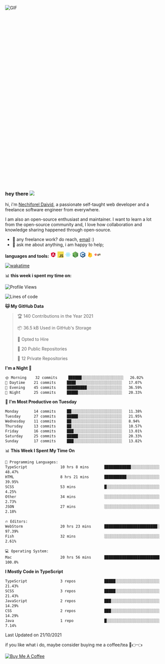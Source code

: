   <img align="right" alt="GIF" src="https://github.com/NsdHSO/profile/blob/main/project-app.gif" width="100%" height="600" />


### hey there <img src="https://media.giphy.com/media/hvRJCLFzcasrR4ia7z/giphy.gif" width="25px">



hi, i'm [Nechiforel Daivid](https://github.com/NsdHSO/NsdHSO/blob/main/README.md), a passionate self-taught web developer and a freelance software engineer from everywhere.

I am also an open-source enthusiast and maintainer. I want to learn a lot from the open-source community and, I love how collaboration and knowledge sharing happened through open-source.

- 💼  any freelance work? do reach, [email](nechiforelsamuel@yahoo.com) :)
- 💬  ask me about anything, i am happy to help;

**languages and tools:**
<code><img height="20" src="https://raw.githubusercontent.com/github/explore/80688e429a7d4ef2fca1e82350fe8e3517d3494d/topics/angular/angular.png"></code>
<code><img height="20" src="https://raw.githubusercontent.com/github/explore/80688e429a7d4ef2fca1e82350fe8e3517d3494d/topics/javascript/javascript.png"></code>
<code><img height="20" src="https://raw.githubusercontent.com/github/explore/80688e429a7d4ef2fca1e82350fe8e3517d3494d/topics/react/react.png"></code>
<code><img height="20" src="https://raw.githubusercontent.com/github/explore/80688e429a7d4ef2fca1e82350fe8e3517d3494d/topics/nodejs/nodejs.png"></code>
<code><img height="20" src="https://raw.githubusercontent.com/github/explore/80688e429a7d4ef2fca1e82350fe8e3517d3494d/topics/cpp/cpp.png"></code>
<code><img height="20" src="https://raw.githubusercontent.com/github/explore/80688e429a7d4ef2fca1e82350fe8e3517d3494d/topics/firebase/firebase.png"></code>
<code><img height="20" src="https://raw.githubusercontent.com/github/explore/80688e429a7d4ef2fca1e82350fe8e3517d3494d/topics/git/git.png"></code>

[![wakatime](https://wakatime.com/badge/github/NsdHSO/vorkurt.svg)](https://wakatime.com/badge/github/NsdHSO/vorkurt)



📊 **this week i spent my time on:**
<!--START_SECTION:waka-->
![Profile Views](http://img.shields.io/badge/Profile%20Views-0-blue)

![Lines of code](https://img.shields.io/badge/From%20Hello%20World%20I%27ve%20Written-1.7%20million%20lines%20of%20code-blue)

**🐱 My GitHub Data** 

> 🏆 140 Contributions in the Year 2021
 > 
> 📦 36.5 kB Used in GitHub's Storage 
 > 
> 💼 Opted to Hire
 > 
> 📜 20 Public Repositories 
 > 
> 🔑 12 Private Repositories  
 > 
**I'm a Night 🦉** 

```text
🌞 Morning    32 commits     ██████░░░░░░░░░░░░░░░░░░░   26.02% 
🌆 Daytime    21 commits     ████░░░░░░░░░░░░░░░░░░░░░   17.07% 
🌃 Evening    45 commits     █████████░░░░░░░░░░░░░░░░   36.59% 
🌙 Night      25 commits     █████░░░░░░░░░░░░░░░░░░░░   20.33%

```
📅 **I'm Most Productive on Tuesday** 

```text
Monday       14 commits     ██░░░░░░░░░░░░░░░░░░░░░░░   11.38% 
Tuesday      27 commits     █████░░░░░░░░░░░░░░░░░░░░   21.95% 
Wednesday    11 commits     ██░░░░░░░░░░░░░░░░░░░░░░░   8.94% 
Thursday     13 commits     ██░░░░░░░░░░░░░░░░░░░░░░░   10.57% 
Friday       16 commits     ███░░░░░░░░░░░░░░░░░░░░░░   13.01% 
Saturday     25 commits     █████░░░░░░░░░░░░░░░░░░░░   20.33% 
Sunday       17 commits     ███░░░░░░░░░░░░░░░░░░░░░░   13.82%

```


📊 **This Week I Spent My Time On** 

```text
💬 Programming Languages: 
TypeScript               10 hrs 8 mins       ████████████░░░░░░░░░░░░░   48.47% 
HTML                     8 hrs 21 mins       ██████████░░░░░░░░░░░░░░░   39.95% 
SCSS                     53 mins             █░░░░░░░░░░░░░░░░░░░░░░░░   4.25% 
Other                    34 mins             ░░░░░░░░░░░░░░░░░░░░░░░░░   2.73% 
JSON                     27 mins             ░░░░░░░░░░░░░░░░░░░░░░░░░   2.18%

🔥 Editors: 
WebStorm                 20 hrs 23 mins      ████████████████████████░   97.39% 
Fish                     32 mins             ░░░░░░░░░░░░░░░░░░░░░░░░░   2.61%

💻 Operating System: 
Mac                      20 hrs 56 mins      █████████████████████████   100.0%

```

**I Mostly Code in TypeScript** 

```text
TypeScript               3 repos             █████░░░░░░░░░░░░░░░░░░░░   21.43% 
SCSS                     3 repos             █████░░░░░░░░░░░░░░░░░░░░   21.43% 
JavaScript               2 repos             ███░░░░░░░░░░░░░░░░░░░░░░   14.29% 
CSS                      2 repos             ███░░░░░░░░░░░░░░░░░░░░░░   14.29% 
Java                     1 repo              █░░░░░░░░░░░░░░░░░░░░░░░░   7.14%

```



 Last Updated on 21/10/2021
<!--END_SECTION:waka-->

if you like what i do, maybe consider buying me a coffee/tea 🥺👉👈

<a href="https://www.buymeacoffee.com/HSOD" target="_blank"><img src="https://cdn.buymeacoffee.com/buttons/v2/default-red.png" alt="Buy Me A Coffee" width="150" ></a>



